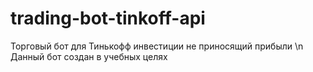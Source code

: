 # trading-bot-tinkoff-api
Торговый бот для Тинькофф инвестиции не приносящий прибыли \n
Данный бот создан в учебных целях

